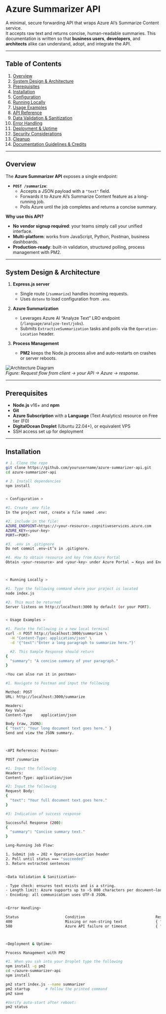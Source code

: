 # Azure Summarizer API

A minimal, secure forwarding API that wraps Azure AI’s Summarize Content service.  
It accepts raw text and returns concise, human-readable summaries. This documentation is written so that **business users**, **developers**, and **architects** alike can understand, adopt, and integrate the API.

---

## Table of Contents

1. [Overview](#overview)  
2. [System Design & Architecture](#system-design--architecture)  
3. [Prerequisites](#prerequisites)  
4. [Installation](#installation)  
5. [Configuration](#configuration)  
6. [Running Locally](#running-locally)  
7. [Usage Examples](#usage-examples)  
8. [API Reference](#api-reference)  
9. [Data Validation & Sanitization](#data-validation--sanitization)  
10. [Error Handling](#error-handling)  
11. [Deployment & Uptime](#deployment--uptime)  
12. [Security Considerations](#security-considerations)  
13. [Cleanup](#cleanup)  
14. [Documentation Guidelines & Credits](#documentation-guidelines--credits)  

---

## Overview

The **Azure Summarizer API** exposes a single endpoint:

- **`POST /summarize`**:  
  - Accepts a JSON payload with a `"text"` field.  
  - Forwards it to Azure AI’s Summarize Content feature as a long-running job.  
  - Polls Azure until the job completes and returns a concise summary.

**Why use this API?**  
- **No vendor signup required**: your teams simply call your unified interface.  
- **Multi-platform**: works from JavaScript, Python, Postman, business dashboards.  
- **Production-ready**: built-in validation, structured polling, process management with PM2.

---

## System Design & Architecture

1. **Express.js server**  
   - Single route (`/summarize`) handles incoming requests.  
   - Uses `dotenv` to load configuration from `.env`.

2. **Azure Summarization**  
   - Leverages Azure AI “Analyze Text” LRO endpoint (`/language/analyze-text/jobs`).  
   - Submits `ExtractiveSummarization` tasks and polls via the `Operation-Location` header.

3. **Process Management**  
   - **PM2** keeps the Node.js process alive and auto-restarts on crashes or server reboots.


![Architecture Diagram](docs/architecture.png)  
*Figure: Request flow from client → your API → Azure → response.*

---

## Prerequisites

- **Node.js** v16+ and **npm**  
- **Git**  
- **Azure Subscription** with a **Language** (Text Analytics) resource on Free tier (F0)  
- **DigitalOcean Droplet** (Ubuntu 22.04+), or equivalent VPS  
- SSH access set up for deployment  

---

## Installation

```bash
# 1. Clone the repo
git clone https://github.com/yourusername/azure-summarizer-api.git
cd azure-summarizer-api

# 2. Install dependencies
npm install


< Configuration >

#1. Create .env file
In the project root, create a file named .env:

#2. include in the file:
AZURE_ENDPOINT=https://<your-resource>.cognitiveservices.azure.com
AZURE_KEY=<your-key>
PORT=<PORT>

#3. .env in .gitignore
Do not commit .env—it’s in .gitignore.

#4. How to obtain resource and key from Azure Portal 
Obtain <your-resource> and <your-key> under Azure Portal → Keys and Endpoint of your Language resource.



< Running Locally >

#1. Type the following command where your project is located 
node index.js

#2. This must be returned 
Server listens on http://localhost:3000 by default (or your PORT).


< Usage Examples > 

#1. Paste the following in a new local terminal 
curl -X POST http://localhost:3000/summarize \
  -H "Content-Type: application/json" \
  -d '{"text":"Enter a long paragraph to summarize here."}'

  #2. This Sample Response should return 
{
  "summary": "A concise summary of your paragraph."
}

<You can also run it in postman>

#1. Navigate to Postman and input the following 

Method: POST
URL: http://localhost:3000/summarize

Headers:
Key	Value
Content-Type	application/json

Body (raw, JSON):
{ "text": "Your long document text goes here." }
Send and view the JSON summary.



<API Reference: Postman>

POST /summarize

#1. Input the following 
Headers:
Content-Type: application/json

#2: Input the following
Request Body:
{
  "text": "Your full document text goes here."
}

#3: Indication of success response

Successful Response (200):
{
  "summary": "Concise summary text."
}

Long-Running Job Flow:

1. Submit job → 202 + Operation-Location header
2. Poll until status === "succeeded"
3. Return extracted sentences


<Data Validation & Sanitization>

- Type check: ensures text exists and is a string.
- Length limit: Azure supports up to ~5 000 characters per document—longer inputs are truncated or rejected.
- Encoding: all communication uses UTF-8 JSON.


<Error Handling>

Status	                   Condition	                            Response
400	                       Missing or non-string text	            { "error": "Request must include a string \"text\" field." }
500                        Azure API failure or timeout	            { "error": "Summarization failed.", "details": <error info> }



<Deployment & Uptime>

Process Management with PM2

#1. When you ssh into your Droplet type the following
npm install -g pm2
cd ~/azure-summarizer-api
npm install

pm2 start index.js --name summarizer
pm2 startup       # follow the printed command
pm2 save

#Verify auto-start after reboot:
pm2 status

